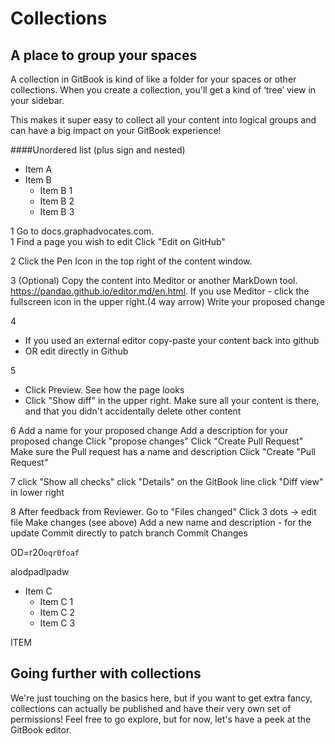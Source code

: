 # Collections

## A place to group your spaces

A collection in GitBook is kind of like a folder for your spaces or other collections. When you create a collection, you'll get a kind of ‘tree’ view in your sidebar.

This makes it super easy to collect all your content into logical groups and can have a big impact on your GitBook experience!

####Unordered list (plus sign and nested)
                
+ Item A
+ Item B
    + Item B 1
    + Item B 2
    + Item B 3


1
Go to docs.graphadvocates.com.  
1 
Find a page you wish to edit
Click "Edit on GitHub"

2
Click the Pen Icon in the top right of the content window.

3
(Optional) Copy the content into Meditor or another MarkDown tool. 
https://pandao.github.io/editor.md/en.html.
If you use Meditor - click the fullscreen icon in the upper right.(4 way arrow)
Write your proposed change

4
- If you used an external editor copy-paste your content back into github
- OR edit directly in Github

5
- Click Preview. See how the page looks
- Click "Show diff" in the upper right. Make sure all your content is there, and that
you didn't accidentally delete other content


6
Add a name for your proposed change
Add a description for your proposed change
Click "propose changes"
Click "Create Pull Request"
Make sure the Pull request has a name and description
Click "Create "Pull Request"

7
click "Show all checks"
click "Details" on the GitBook line
click "Diff view" in lower right


8
After feedback from Reviewer.
Go to "Files changed"
Click  3 dots -> edit file
Make changes (see above)
Add a new name and description - for the update
Commit directly to patch branch
Commit Changes




OD=r20`oqr0foaf`



alodpadlpadw
+ Item C
    * Item C 1
    * Item C 2
    * Item C 3

ITEM

## Going further with collections

We're just touching on the basics here, but if you want to get extra fancy, collections can actually be published and have their very own set of permissions! Feel free to go explore, but for now, let's have a peek at the GitBook editor.
